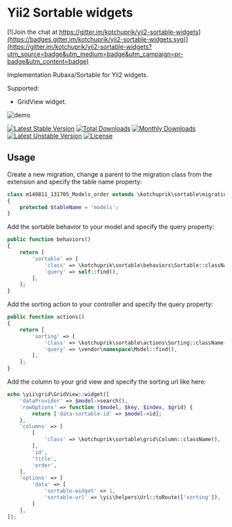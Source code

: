 # Yii2 Sortable widgets

[![Join the chat at https://gitter.im/kotchuprik/yii2-sortable-widgets](https://badges.gitter.im/kotchuprik/yii2-sortable-widgets.svg)](https://gitter.im/kotchuprik/yii2-sortable-widgets?utm_source=badge&utm_medium=badge&utm_campaign=pr-badge&utm_content=badge)

Implementation Rubaxa/Sortable for Yii2 widgets.

Supported:

- GridView widget.

![demo](https://hsto.org/files/60e/e7a/ced/60ee7aced7794a638d0a6365062397ad.gif)

[![Latest Stable Version](https://poser.pugx.org/kotchuprik/yii2-sortable-widgets/v/stable)](https://packagist.org/packages/kotchuprik/yii2-sortable-widgets)
[![Total Downloads](https://poser.pugx.org/kotchuprik/yii2-sortable-widgets/downloads)](https://packagist.org/packages/kotchuprik/yii2-sortable-widgets)
[![Monthly Downloads](https://poser.pugx.org/kotchuprik/yii2-sortable-widgets/d/monthly)](https://packagist.org/packages/kotchuprik/yii2-sortable-widgets)
[![Latest Unstable Version](https://poser.pugx.org/kotchuprik/yii2-sortable-widgets/v/unstable)](https://packagist.org/packages/kotchuprik/yii2-sortable-widgets)
[![License](https://poser.pugx.org/kotchuprik/yii2-sortable-widgets/license)](https://packagist.org/packages/kotchuprik/yii2-sortable-widgets)

## Usage

Create a new migration, change a parent to the migration class from the extension and specify the table name property:

```php
class m140811_131705_Models_order extends \kotchuprik\sortable\migrations\Migration
{
    protected $tableName = 'models';
}
```

Add the sortable behavior to your model and specify the query property:

```php
public function behaviors()
{
    return [
        'sortable' => [
            'class' => \kotchuprik\sortable\behaviors\Sortable::className(),
            'query' => self::find(),
        ],
    ];
}
```

Add the sorting action to your controller and specify the query property:

```php
public function actions()
{
    return [
        'sorting' => [
            'class' => \kotchuprik\sortable\actions\Sorting::className(),
            'query' => \vendor\namespace\Model::find(),
        ],
    ];
}
```

Add the column to your grid view and specify the sorting url like here:

```php
echo \yii\grid\GridView::widget([
    'dataProvider' => $model->search(),
    'rowOptions' => function ($model, $key, $index, $grid) {
        return ['data-sortable-id' => $model->id];
    },
    'columns' => [
        [
            'class' => \kotchuprik\sortable\grid\Column::className(),
        ],
        'id',
        'title',
        'order',
    ],
    'options' => [
        'data' => [
            'sortable-widget' => 1,
            'sortable-url' => \yii\helpers\Url::toRoute(['sorting']),
        ]
    ],
]);
```
